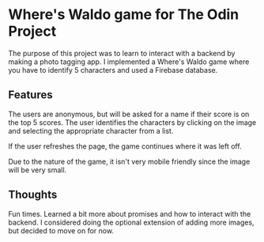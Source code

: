 # Where's Waldo game for The Odin Project

The purpose of this project was to learn to interact with a backend by making a photo tagging app. I implemented a Where's Waldo game where you have to identify 5 characters and used a Firebase database.

## Features

The users are anonymous, but will be asked for a name if their score is on the top 5 scores. The user identifies the characters by clicking on the image and selecting the appropriate character from a list.

If the user refreshes the page, the game continues where it was left off.

Due to the nature of the game, it isn't very mobile friendly since the image will be very small.

## Thoughts

Fun times. Learned a bit more about promises and how to interact with the backend. I considered doing the optional extension of adding more images, but decided to move on for now.
